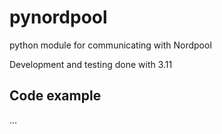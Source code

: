 # pynordpool
python module for communicating with Nordpool 

Development and testing done with 3.11

## Code example

...
